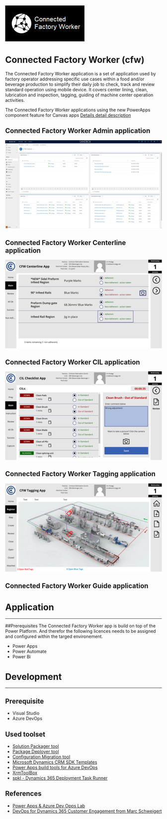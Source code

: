 ![Image of Connected Factory Worker](/Images/cfw_apps_255x115.png)
# Connected Factory Worker (cfw)
The Connected Factory Worker application is a set of application used by factory operator addressing specific use cases within a food and/or beverage production to simplify their daily job to check, track and review standard operation using mobile device. It covers center lining, clean, lubrication and inspection, tagging, guiding of machine center operation activities.



The Connected Factory Worker applications using the new PowerApps component feature for Canvas apps
[Details detail description](/Components/README.md) 

## Connected Factory Worker Admin application

![Image of Connected Factory Worker Admin application](/Images/cfw_admin_dashboard_1280x720.png)

## Connected Factory Worker Centerline application

![Image of Connected Factory Worker Centerline application](/Images/cfw_centerline_app_main_1280x720.png)

## Connected Factory Worker CIL application

![Image of Connected Factory Worker Centerline application](/Images/cfw_cil_checklist_app_main_1280x720.PNG)

## Connected Factory Worker Tagging application

![Image of Connected Factory Worker Centerline application](/Images/cfw_tagging_app_register_1280x720.png)

## Connected Factory Worker Guide application


# Application
-------------

##Prerequisites
The Connected Factory Worker app is build on top of the Power Platform. And therefor the following licences needs to be assigned and configured within the targed environement.
* Power Apps 
* Power Automate
* Power Bi


# Development
-------------

## Prerequisite
* Visual Studio
* Azure DevOps 

## Used toolset
* [Solution Packager tool](https://docs.microsoft.com/en-us/power-platform/alm/solution-packager-tool)
* [Package Deployer tool](https://docs.microsoft.com/en-us/power-platform/alm/package-deployer-tool)
* [Configuration Migration tool](https://docs.microsoft.com/en-us/power-platform/admin/manage-configuration-data)
* [Microsoft Dynamics CRM SDK Templates](https://marketplace.visualstudio.com/items?itemName=DynamicsCRMPG.MicrosoftDynamicsCRMSDKTemplates)
* [Power Apps build tools for Azure DevOps](https://docs.microsoft.com/en-us/power-platform/alm/devops-build-tools)
* [XrmToolBox](https://www.xrmtoolbox.com/plugins/)
* [spkl - Dynamics 365 Deployment Task Runner](https://github.com/scottdurow/SparkleXrm/wiki/spkl)

## References
* [Power Apps & Azure Dev Opps Lab](https://github.com/microsoft/PowerApps-Samples/tree/master/build-tools)
* [DevOps for Dynamics 365 Customer Engagement from Marc Schweigert](https://github.com/devkeydet/dyn365-ce-devops)